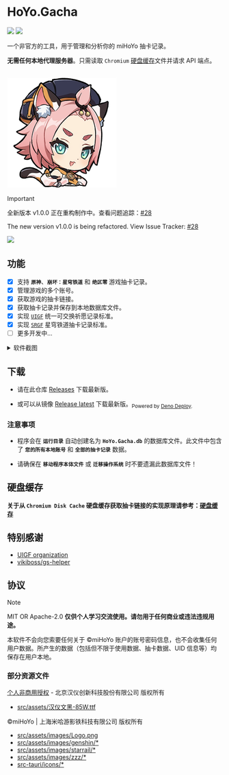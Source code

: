 # HoYo.Gacha

<p>
<a href="https://github.com/lgou2w/HoYo.Gacha/actions"><img src="https://img.shields.io/github/actions/workflow/status/lgou2w/HoYo.Gacha/build.yml?branch=main&logo=github&style=flat-square"/></a>
<a href="https://github.com/lgou2w/HoYo.Gacha/releases"><img src="https://img.shields.io/github/v/release/lgou2w/HoYo.Gacha?logo=github&style=flat-square&include_prereleases" /></a>
</p>

一个非官方的工具，用于管理和分析你的 miHoYo 抽卡记录。

**无需任何本地代理服务器**。只需读取 `Chromium` [硬盘缓存](DiskCache/README.md)文件并请求 API 端点。

<br />
<img src="src-tauri/icons/icon.png" style="width:256px;" />

> [!IMPORTANT]
> 全新版本 v1.0.0 正在重构制作中。查看问题追踪：[#28](https://github.com/lgou2w/HoYo.Gacha/issues/28)
>
> The new version v1.0.0 is being refactored. View Issue Tracker: [#28](https://github.com/lgou2w/HoYo.Gacha/issues/28)
>
>  <a href="https://github.com/lgou2w/HoYo.Gacha/tree/v1"><img src="https://img.shields.io/github/last-commit/lgou2w/HoYo.Gacha/v1?style=flat-square&logo=github"/></a>

## 功能

- [x] 支持 **`原神`**、**`崩坏：星穹铁道`** 和 **`绝区零`** 游戏抽卡记录。
- [x] 管理游戏的多个账号。
- [x] 获取游戏的抽卡链接。
- [x] 获取抽卡记录并保存到本地数据库文件。
- [x] 实现 [`UIGF`](https://uigf.org/zh/standards/uigf.html) 统一可交换祈愿记录标准。
- [x] 实现 [`SRGF`](https://uigf.org/zh/standards/srgf.html) 星穹铁道抽卡记录标准。
- [ ] 更多开发中...

<details>
  <summary>软件截图</summary>
  <br />

  * 主页

  ![Home](Screenshots/home.jpg)

  * 原神 - Genshin Impact

  ![Gacha-Genshin-1](Screenshots/gacha-genshin-1.jpg)

  * 崩坏：星穹铁道 - Honkai: Star Rail

  ![Gacha-StarRail-1](Screenshots/gacha-starrail-1.jpg)

  ![Gacha-StarRail-2](Screenshots/gacha-starrail-2.jpg)

  ![Gacha-StarRail-3](Screenshots/gacha-starrail-3.jpg)
</details>

## 下载

* 请在此仓库 [Releases](https://github.com/lgou2w/HoYo.Gacha/releases) 下载最新版。

* 或可以从镜像 [Release latest](https://hoyo-gacha.lgou2w.com/release/download?id=latest) 下载最新版。<sub>Powered by [Deno Deploy](https://deno.com/deploy).</sub>

### 注意事项

* 程序会在 **`运行目录`** 自动创建名为 **`HoYo.Gacha.db`** 的数据库文件。此文件中包含了 **`您的所有本地账号`** 和 **`全部的抽卡记录`** 数据。

* 请确保在 **`移动程序本体文件`** 或 **`迁移操作系统`** 时不要遗漏此数据库文件！

## 硬盘缓存

**关于从 `Chromium Disk Cache` 硬盘缓存获取抽卡链接的实现原理请参考：[硬盘缓存](DiskCache/README.md)**

## 特别感谢

* [UIGF organization](https://uigf.org)
* [vikiboss/gs-helper](https://github.com/vikiboss/gs-helper)

## 协议

> [!NOTE]
> MIT OR Apache-2.0 **仅供个人学习交流使用。请勿用于任何商业或违法违规用途。**
>
> 本软件不会向您索要任何关于 ©miHoYo 账户的账号密码信息，也不会收集任何用户数据。所产生的数据（包括但不限于使用数据、抽卡数据、UID 信息等）均保存在用户本地。

### 部分资源文件

[个人非商用授权](https://www.hanyi.com.cn/faq-doc-1) - 北京汉仪创新科技股份有限公司 版权所有

* [src/assets/汉仪文黑-85W.ttf](src/assets/%E6%B1%89%E4%BB%AA%E6%96%87%E9%BB%91-85W.ttf)

©miHoYo | 上海米哈游影铁科技有限公司 版权所有

* [src/assets/images/Logo.png](src/assets/images/Logo.png)
* [src/assets/images/genshin/*](src/assets/images/genshin)
* [src/assets/images/starrail/*](src/assets/images/starrail)
* [src/assets/images/zzz/*](src/assets/images/zzz)
* [src-tauri/icons/*](src-tauri/icons/)
